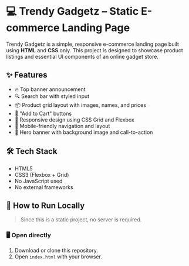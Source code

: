 # 💻 Trendy Gadgetz – Static E-commerce Landing Page

Trendy Gadgetz is a simple, responsive e-commerce landing page built using **HTML** and **CSS** only. This project is designed to showcase product listings and essential UI components of an online gadget store.

## ✨ Features

- 🔥 Top banner announcement
- 🔍 Search bar with styled input
- 📦 Product grid layout with images, names, and prices
- 🛒 "Add to Cart" buttons
- 🎨 Responsive design using CSS Grid and Flexbox
- 📱 Mobile-friendly navigation and layout
- 🎯 Hero banner with background image and call-to-action


## 🛠️ Tech Stack

- HTML5
- CSS3 (Flexbox + Grid)
- No JavaScript used
- No external frameworks

## 🚀 How to Run Locally

> Since this is a static project, no server is required.

### 🖥️ Open directly

1. Download or clone this repository.
2. Open `index.html` with your browser.

